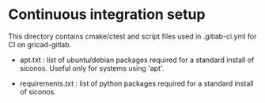 # Continuous integration setup

This directory contains cmake/ctest and script files used in .gitlab-ci.yml
for CI on gricad-gitlab.


* apt.txt : list of ubuntu/debian packages required for a standard install of siconos.
  Useful only for systems using 'apt'.
  
* requirements.txt : list of python packages required for a standard install of siconos.
